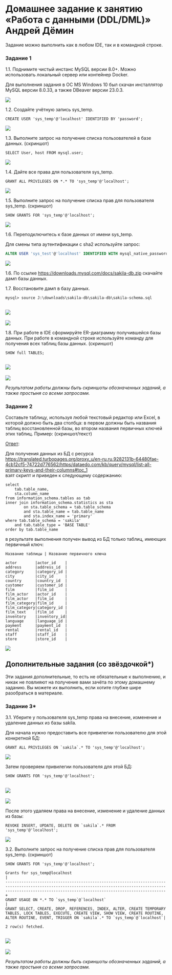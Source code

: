 # Домашнее задание к занятию «Работа с данными (DDL/DML)» Андрей Дёмин


Задание можно выполнить как в любом IDE, так и в командной строке.

### Задание 1
1.1. Поднимите чистый инстанс MySQL версии 8.0+. Можно использовать локальный сервер или контейнер Docker.

Для выполнения задания в ОС MS Windows 10 был скачан инсталлятор MySQL версии 8.0.33, а также DBeaver версии 23.0.3. 

![](img/1-1.png)

1.2. Создайте учётную запись sys_temp. 
```
CREATE USER 'sys_temp'@'localhost' IDENTIFIED BY 'password';
```
![](img/1-2.png)

1.3. Выполните запрос на получение списка пользователей в базе данных. (скриншот)
```
SELECT User, host FROM mysql.user;
```
![](img/1-3.png)

1.4. Дайте все права для пользователя sys_temp. 
```
GRANT ALL PRIVILEGES ON *.* TO 'sys_temp'@'localhost';
```
![](img/1-4.png)

1.5. Выполните запрос на получение списка прав для пользователя sys_temp. (скриншот)
```
SHOW GRANTS FOR 'sys_temp'@'localhost';
```
![](img/1-5.png)

1.6. Переподключитесь к базе данных от имени sys_temp.

Для смены типа аутентификации с sha2 используйте запрос: 
```sql
ALTER USER 'sys_test'@'localhost' IDENTIFIED WITH mysql_native_password BY 'password';
```
![](img/1-6.png)

1.6. По ссылке https://downloads.mysql.com/docs/sakila-db.zip скачайте дамп базы данных.

1.7. Восстановите дамп в базу данных.
```
mysql> source J:\downloads\sakila-db\sakila-db\sakila-schema.sql
```
![](img/1-7.png)
---
![](img/1-7-1.png)

1.8. При работе в IDE сформируйте ER-диаграмму получившейся базы данных. При работе в командной строке используйте команду для получения всех таблиц базы данных. (скриншот)
```
SHOW full TABLES;
```
![](img/1-8.png)
---
![](img/1-8-1.png)

*Результатом работы должны быть скриншоты обозначенных заданий, а также простыня со всеми запросами.*


### Задание 2
Составьте таблицу, используя любой текстовый редактор или Excel, в которой должно быть два столбца: в первом должны быть названия таблиц восстановленной базы, во втором названия первичных ключей этих таблиц. Пример: (скриншот/текст)

<ins>Ответ</ins>:

Для получения данных из БД с ресурса
https://translated.turbopages.org/proxy_u/en-ru.ru.9282131b-64480fae-4cb12cf5-74722d776562/https/dataedo.com/kb/query/mysql/list-all-primary-keys-and-their-columns#toc_1  
взят скрипт и приведен к следующему содержанию:
```
select
    tab.table_name,
    sta.column_name
from information_schema.tables as tab
inner join information_schema.statistics as sta
        on sta.table_schema = tab.table_schema
        and sta.table_name = tab.table_name
        and sta.index_name = 'primary'
where tab.table_schema = 'sakila'
    and tab.table_type = 'BASE TABLE'
order by tab.table_name
```
в результате выполнения получен вывод из БД только таблиц, имеющих первичный ключ: 
```
Название таблицы | Название первичного ключа

actor        |actor_id    |
address      |address_id  |
category     |category_id |
city         |city_id     |
country      |country_id  |
customer     |customer_id |
film         |film_id     |
film_actor   |actor_id    |
film_actor   |film_id     |
film_category|film_id     |
film_category|category_id |
film_text    |film_id     |
inventory    |inventory_id|
language     |language_id |
payment      |payment_id  |
rental       |rental_id   |
staff        |staff_id    |
store        |store_id    |
```
![](img/2-1.png)

## Дополнительные задания (со звёздочкой*)
Эти задания дополнительные, то есть не обязательные к выполнению, и никак не повлияют на получение вами зачёта по этому домашнему заданию. Вы можете их выполнить, если хотите глубже шире разобраться в материале.

### Задание 3*
3.1. Уберите у пользователя sys_temp права на внесение, изменение и удаление данных из базы sakila.

Для начала нужно предоставить все привилегии пользователю для этой конкретной БД:
```
GRANT ALL PRIVILEGES ON `sakila`.* TO 'sys_temp'@'localhost';
```
![](img/3-1.png)

Затем проверяем привилегии пользователя для этой БД:
```
SHOW GRANTS FOR 'sys_temp'@'localhost';
```
![](img/3-3.png)
---
![](img/3-2.png)

После этого удаляем права на внесение, изменение и удаление данных из базы:

```
REVOKE INSERT, UPDATE, DELETE ON `sakila`.* FROM 'sys_temp'@'localhost';
```
![](img/3-4.png)

3.2. Выполните запрос на получение списка прав для пользователя sys_temp. (скриншот)
```
SHOW GRANTS FOR 'sys_temp'@'localhost';
```
```
Grants for sys_temp@localhost                                                                                                                                                                                     |
------------------------------------------------------------------------------------------------------------------------------------------------------------------------------------------------------------------+
GRANT USAGE ON *.* TO `sys_temp`@`localhost`                                                                                                                                                                      |
GRANT SELECT, CREATE, DROP, REFERENCES, INDEX, ALTER, CREATE TEMPORARY TABLES, LOCK TABLES, EXECUTE, CREATE VIEW, SHOW VIEW, CREATE ROUTINE, ALTER ROUTINE, EVENT, TRIGGER ON `sakila`.* TO `sys_temp`@`localhost`|

2 row(s) fetched.
```
![](img/3-6.png)
---
![](img/3-5.png)

*Результатом работы должны быть скриншоты обозначенных заданий, а также простыня со всеми запросами.*
